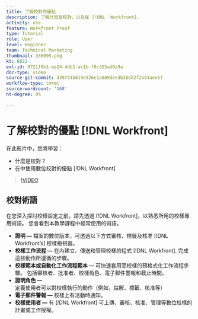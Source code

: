 ```yaml
---
title: 了解校對的優點
description: 了解什麼是校對，以及在 [!DNL  Workfront].
activity: use
feature: Workfront Proof
type: Tutorial
role: User
level: Beginner
team: Technical Marketing
thumbnail: 336095.png
kt: 8822
exl-id: 9721f0b1-ee24-4db1-ac1b-f0c355ad0a9a
doc-type: video
source-git-commit: d39754b619e526e1a869deedb38dd2f2b43aee57
workflow-type: tm+mt
source-wordcount: '168'
ht-degree: 0%

---
```


# 了解校對的優點 [!DNL Workfront]

在此影片中，您將學習：

* 什麼是校對？
* 在中使用數位校對的優點 [!DNL Workfront]

>[!VIDEO](https://video.tv.adobe.com/v/336095/?quality=12)

## 校對術語

在您深入探討校樣設定之前，請先透過 [!DNL  Workfront]，以熟悉所用的校樣專用術語。 您會看到本教學課程中經常使用的術語。

* **證明 —** 檔案的數位版本，可透過以下方式審核、標籤及核准 [!DNL Workfront’s] 校樣檢視器。
* **校樣工作流程 —** 在內建立、傳送和管理校樣的程式 [!DNL Workfront]. 完成這些動作所遵循的步驟。
* **校樣範本或自動化工作流程範本 —** 可快速套用至校樣的預格式化工作流程步驟。 包括審核者、批准者、校樣角色、電子郵件警報和截止時間。
* **證明角色 —** 定義使用者可以對校樣執行的動作（例如，註解、標籤、核准等）
* **電子郵件警報 —** 校樣上有活動時通知。
* **校樣使用者 —** 有 [!DNL Workfront] 可上傳、審核、核准、管理等數位校樣的計畫或工作授權。

